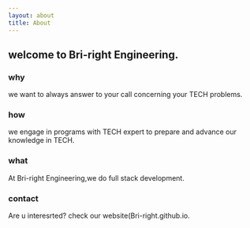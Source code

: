 ```yaml
---
layout: about
title: About
---
```


## welcome to Bri-right Engineering.

### why

we want to always answer to your call concerning your TECH problems.

### how

we engage in programs with TECH expert to prepare and advance our knowledge in TECH.

### what

At Bri-right Engineering,we do full stack development.

### contact

Are u interesrted? check our website(Bri-right.github.io.
